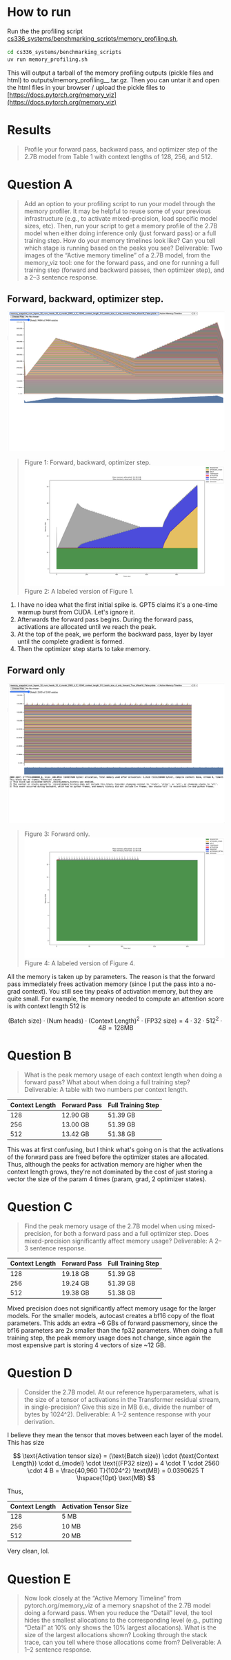 # How to run 

Run the the profiling script [cs336_systems/benchmarking_scripts/memory_profiling.sh](cs336_systems/benchmarking_scripts/memory_profiling.sh), 

```bash
cd cs336_systems/benchmarking_scripts
uv run memory_profiling.sh
```

This will output a tarball of the memory profiling outputs (pickle files and html) to outputs/memory_profiling_<date>_<time>.tar.gz. Then you can untar it and open the html files in your browser / upload the pickle files to [https://docs.pytorch.org/memory_viz](https://docs.pytorch.org/memory_viz)

# Results

> Profile your forward pass, backward pass, and optimizer step of the 2.7B model from Table 1 with context lengths of 128, 256, and 512.

# Question A
> Add an option to your profiling script to run your model through the memory profiler. It may be helpful to reuse some of your previous infrastructure (e.g., to activate mixed-precision, load specific model sizes, etc). Then, run your script to get a memory profile of the 2.7B model when either doing inference only (just forward pass) or a full training step. How do your memory timelines look like? Can you tell which stage is running based on the peaks you see?
> Deliverable: Two images of the “Active memory timeline” of a 2.7B model, from the memory_viz tool: one for the forward pass, and one for running a full training step (forward and backward passes, then optimizer step), and a 2–3 sentence response.

## Forward, backward, optimizer step. 
![](figures/memory_snapshot_num_layers_32_num_heads_32_d_model_2560_d_ff_10240_context_length_512_batch_size_4_only_forward_False_bfloat16_False.png)
> Figure 1: Forward, backward, optimizer step. 
![](figures/memory_snapshot_num_layers_32_num_heads_32_d_model_2560_d_ff_10240_context_length_512_batch_size_4_only_forward_False_bfloat16_False_labeled.png)
> Figure 2: A labeled version of Figure 1. 

1. I have no idea what the first initial spike is. GPT5 claims it's a one-time warmup burst from CUDA. Let's ignore it.
2. Afterwards the forward pass begins. During the forward pass, activations are allocated until we reach the peak.
3. At the top of the peak, we perform the backward pass, layer by layer until the complete gradient is formed.
4. Then the optimizer step starts to take memory.

## Forward only
![](figures/memory_snapshot_num_layers_32_num_heads_32_d_model_2560_d_ff_10240_context_length_512_batch_size_4_only_forward_True_bfloat16_False.png)
> Figure 3: Forward only. 
![](figures/memory_snapshot_num_layers_32_num_heads_32_d_model_2560_d_ff_10240_context_length_512_batch_size_4_only_forward_True_bfloat16_False_labeled.png)
> Figure 4: A labeled version of Figure 4. 

All the memory is taken up by parameters. The reason is that the forward pass immediately frees activation memory (since I put the pass into a no-grad context). You still see tiny peaks of activation memory, but they are quite small. For example, the memory needed to compute an attention score is with context length 512 is 

$$(\text{Batch size}) \cdot (\text{Num heads}) \cdot (\text{Context Length})^2 \cdot \text{(FP32 size)} =  4\cdot 32\cdot 512^2 \cdot 4 B = 128 \text{MB}$$


# Question B
> What is the peak memory usage of each context length when doing a forward pass? What about when doing a full training step?
> Deliverable: A table with two numbers per context length.

| Context Length | Forward Pass | Full Training Step |
|---------------|--------------|---------------------|
| 128           | 12.90 GB     | 51.39 GB            |
| 256           | 13.00 GB     | 51.39 GB            |
| 512           | 13.42 GB     | 51.38 GB            |

This was at first confusing, but I think what's going on is that the activations of the forward pass are freed before the optimizer states are allocated. Thus, although the peaks for activation memory are higher when the context length grows, they're not dominated by the cost of just storing a vector the size of the param 4 times (param, grad, 2 optimizer states).

# Question C
> Find the peak memory usage of the 2.7B model when using mixed-precision, for both a forward pass and a full optimizer step. Does mixed-precision significantly affect memory usage?
> Deliverable: A 2–3 sentence response.

| Context Length | Forward Pass | Full Training Step |
|---------------|--------------|---------------------|
| 128           | 19.18 GB     | 51.39 GB            |
| 256           | 19.24 GB     | 51.39 GB            |
| 512           | 19.38 GB     | 51.38 GB            |

Mixed precision does not significantly affect memory usage for the larger models. For the smaller models, autocast creates a bf16 copy of the float parameters. This adds an extra ~6 GBs of forward passmemory, since the bf16 parameters are 2x smaller than the fp32 parameters. When doing a full training step, the peak memory usage does not change, since again the most expensive part is storing 4 vectors of size ~12 GB.

# Question D
> Consider the 2.7B model. At our reference hyperparameters, what is the size of a tensor of activations in the Transformer residual stream, in single-precision? Give this size in MB (i.e., divide the number of bytes by 1024^2).
> Deliverable: A 1–2 sentence response with your derivation.

I believe they mean the tensor that moves between each layer of the model. This has size

$$
\text{Activation tensor size} = (\text{Batch size}) \cdot (\text{Context Length}) \cdot d_{model} \cdot \text{(FP32 size)} = 4 \cdot T \cdot 2560 \cdot 4 B = \frac{40,960 T}{1024^2} \text{MB} = 0.0390625 T \hspace{10pt} \text{MB}
$$

Thus,

| Context Length | Activation Tensor Size |
|---------------|-------------------------|
| 128           | 5 MB                    |
| 256           | 10 MB                   |
| 512           | 20 MB                   |

Very clean, lol.


# Question E
> Now look closely at the “Active Memory Timeline” from pytorch.org/memory_viz of a memory snapshot of the 2.7B model doing a forward pass. When you reduce the “Detail” level, the tool hides the smallest allocations to the corresponding level (e.g., putting “Detail” at 10% only shows the 10% largest allocations). What is the size of the largest allocations shown? Looking through the stack trace, can you tell where those allocations come from?
> Deliverable: A 1–2 sentence response.